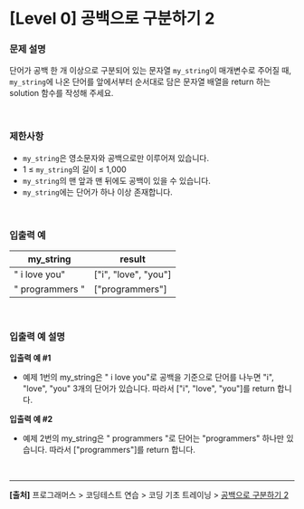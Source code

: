 # [Level 0] 공백으로 구분하기 2

### 문제 설명
단어가 공백 한 개 이상으로 구분되어 있는 문자열 `my_string`이 매개변수로 주어질 때, `my_string`에 나온 단어를 앞에서부터 순서대로 담은 문자열 배열을 return 하는 solution 함수를 작성해 주세요.

<br>

### 제한사항
* `my_string`은 영소문자와 공백으로만 이루어져 있습니다.
* 1 ≤ `my_string`의 길이 ≤ 1,000
* `my_string`의 맨 앞과 맨 뒤에도 공백이 있을 수 있습니다.
* `my_string`에는 단어가 하나 이상 존재합니다.

<br>

### 입출력 예
|my_string|result|
|---------|------|
|" i    love  you"|["i", "love", "you"]|
|"    programmers  "|["programmers"]|

<br>

### 입출력 예 설명
**입출력 예 #1**
* 예제 1번의 my_string은 " i    love  you"로 공백을 기준으로 단어를 나누면 "i", "love", "you" 3개의 단어가 있습니다. 따라서 ["i", "love", "you"]를 return 합니다.

**입출력 예 #2**
* 예제 2번의 my_string은 "    programmers  "로 단어는 "programmers" 하나만 있습니다. 따라서 ["programmers"]를 return 합니다.

<br>

---
**[출처]** 프로그래머스 > 코딩테스트 연습 > 코딩 기초 트레이닝 > [공백으로 구분하기 2](https://school.programmers.co.kr/learn/courses/30/lessons/181868)